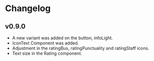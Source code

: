 # Changelog

## v0.9.0

- A new variant was added on the button, infoLight.
- IconText Component was added.
- Adjustment in the ratingBus, ratingPunctuality and ratingStaff icons.
- Text size in the Rating component.
